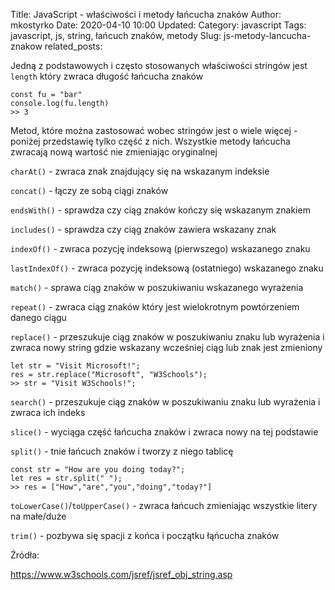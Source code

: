 Title: JavaScript - właściwości i metody łańcucha znaków
Author: mkostyrko
Date: 2020-04-10 10:00
Updated:
Category: javascript
Tags: javascript, js, string, łańcuch znaków, metody
Slug: js-metody-lancucha-znakow
related_posts: 

Jedną z podstawowych i często stosowanych właściwości stringów jest `length` który zwraca długość łańcucha znaków

    const fu = "bar"
    console.log(fu.length)
    >> 3

Metod, które można zastosować wobec stringów jest o wiele więcej - poniżej przedstawię tylko część z nich.
Wszystkie metody łańcucha zwracają nową wartość nie zmieniając oryginalnej

`charAt()` - zwraca znak znajdujący się na wskazanym indeksie

`concat()` - łączy ze sobą ciągi znaków

`endsWith()` - sprawdza czy ciąg znaków kończy się wskazanym znakiem

`includes()` - sprawdza czy ciąg znaków zawiera wskazany znak

`indexOf()` - zwraca pozycję indeksową (pierwszego) wskazanego znaku

`lastIndexOf()` - zwraca pozycję indeksową (ostatniego) wskazanego znaku

`match()` - sprawa ciąg znaków w poszukiwaniu wskazanego wyrażenia

`repeat()` - zwraca ciąg znaków który jest wielokrotnym powtórzeniem danego ciągu

`replace()`  - przeszukuje ciąg znaków w poszukiwaniu znaku lub wyrażenia i zwraca nowy string gdzie wskazany wcześniej ciąg lub znak jest zmieniony

    let str = "Visit Microsoft!";
    res = str.replace("Microsoft", "W3Schools");
    >> str = "Visit W3Schools!";

`search()` - przeszukuje ciąg znaków w poszukiwaniu znaku lub wyrażenia i zwraca ich indeks

`slice()` - wyciąga część łańcucha znaków i zwraca nowy na tej podstawie

`split()` - tnie łańcuch znaków i tworzy z niego tablicę

    const str = "How are you doing today?";
    let res = str.split(" ");
    >> res = ["How","are","you","doing","today?"]

`toLowerCase()`/`toUpperCase()` - zwraca łańcuch zmieniając wszystkie litery na małe/duże

`trim()` - pozbywa się spacji z końca i początku łąńcucha znaków


Źródła:

https://www.w3schools.com/jsref/jsref_obj_string.asp